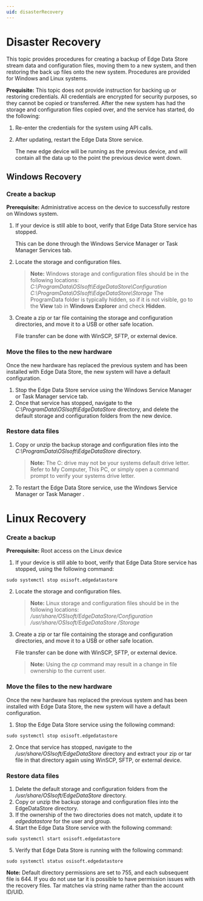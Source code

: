 ```yaml
---
uid: disasterRecovery
---
```


# Disaster Recovery

This topic provides procedures for creating a backup of Edge Data Store stream data and configuration files, moving them to a new system, and then restoring the back up files onto the new system. Procedures are provided for Windows and Linux systems.
 
**Prequisite:**  This topic does not provide instruction for backing up or restoring credentials. All credentials are encrypted for security purposes, so they cannot be copied or transferred. After the new system has had the storage and configuration files copied over, and the service has started, do the following:

1. Re-enter the credentials for the system using API calls. 
2. After updating, restart the Edge Data Store service. 
	
	The new edge device will be running as the previous device, and will contain all the data up to the point the previous device went down.


## Windows Recovery

### Create a backup

**Prerequisite:** Administrative access on the device to successfully restore on Windows system.

1. If your device is still able to boot, verify that Edge Data Store service has stopped. 
	
	This can be done through the Windows Service Manager or Task Manager Services tab.
2. Locate the storage and configuration files.

	> **Note:** Windows storage and configuration files should be in the following locations:
			  _C:\ProgramData\OSIsoft\EdgeDataStore\Configuration_
			  _C:\ProgramData\OSIsoft\EdgeDataStore\Storage_
			  The ProgramData folder is typically hidden, so if it is not visible, go to the **View** tab in **Windows Explorer** and check **Hidden**.

3. Create a zip or tar file containing the storage and configuration directories, and move it to a USB or other safe location. 
	 
	 File transfer can be done with WinSCP, SFTP, or external device.

### Move the files to the new hardware

Once the new hardware has replaced the previous system and has been installed with Edge Data Store, the new system will have a default configuration. 

1. Stop the Edge Data Store service using the Windows Service Manager or Task Manager service tab.
2. Once that service has stopped, navigate to the _C:\ProgramData\OSIsoft\EdgeDataStore_ directory, and delete the default storage and configuration folders from the new device.

### Restore data files

1. Copy or unzip the backup storage and configuration files into the _C:\ProgramData\OSIsoft\EdgeDataStore_ directory.

	> **Note:** The C: drive may not be your systems default drive letter. Refer to My Computer, This PC, or simply open a command prompt to verify your systems drive letter.

2. To restart the Edge Data Store service, use the Windows Service Manager or Task Manager .


# Linux Recovery

### Create a backup

**Prerequisite:** Root access on the Linux device

1. If your device is still able to boot, verify that Edge Data Store service has stopped, using the following command: 

  ```
  sudo systemctl stop osisoft.edgedatastore
  ```

2. Locate the storage and configuration files.

	> **Note:** Linux storage and configuration files should be in the following locations:
			_/usr/share/OSIsoft/EdgeDataStore/Configuration_
			_/usr/share/OSIsoft/EdgeDataStore /Storage_

3. Create a zip or tar file containing the storage and configuration directories, and move it to a USB or other safe location. 

	File transfer can be done with WinSCP, SFTP, or external device.

	> **Note:** Using the _cp_ command may result in a change in file ownership to the current user. 

### Move the files to the new hardware

Once the new hardware has replaced the previous system and has been installed with Edge Data Store, the new system will have a default configuration. 

1. Stop the Edge Data Store service using the following command:

  ```
  sudo systemctl stop osisoft.edgedatastore
  ```

2. Once that service has stopped, navigate to the _/usr/share/OSIsoft/EdgeDataStore_ directory and extract your zip or tar file in that directory again using WinSCP, SFTP, or external device.

### Restore data files

1. Delete the default storage and configuration folders from the _/usr/share/OSIsoft/EdgeDataStore_ directory.
2. Copy or unzip the backup storage and configuration files into the EdgeDataStore directory.
3. If the ownership of the two directories does not match, update it to _edgedatastore_ for the user and group. 
4. Start the Edge Data Store service with the following command:

  ```
  sudo systemctl start osisoft.edgedatastore
  ```

5. Verify that Edge Data Store is running with the following command:

  ```
  sudo systemctl status osisoft.edgedatastore
  ```

  **Note:** Default directory permissions are set to 755, and each subsequent file is 644. If you do not use tar it is possible to have permission issues with the recovery files. Tar matches via string name rather than the account ID/UID.
